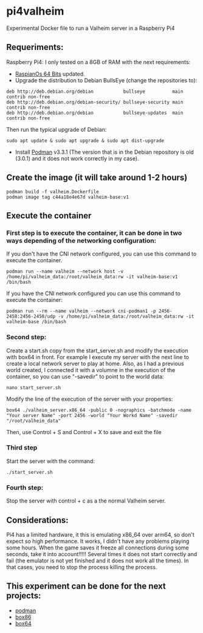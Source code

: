 # pi4valheim
Experimental Docker file to run a Valheim server in a Raspberry Pi4

## Requeriments:
Raspberry Pi4: I only tested on a 8GB of RAM with the next requirements:
- [RaspianOs 64 Bits](https://downloads.raspberrypi.org/raspios_arm64/images/raspios_arm64-2020-05-28/) updated.
- Upgrade the distribution to Debian BullsEye (change the repositories to):

```
deb http://deb.debian.org/debian           bullseye          main contrib non-free
deb http://deb.debian.org/debian-security/ bullseye-security main contrib non-free
deb http://deb.debian.org/debian           bullseye-updates  main contrib non-free
```

Then run the typical upgrade of Debian:
```
sudo apt update & sudo apt upgrade & sudo apt dist-upgrade
```

- Install [Podman](https://podman.io/getting-started/installation) v3.3.1 (The version that is in the Debian repository is old (3.0.1) and it does not work correctly in my case).

## Create the image (it will take around 1-2 hours)

    podman build -f valheim.Dockerfile
    podman image tag c44a18e4e67d valheim-base:v1
        
## Execute the container

### First step is to execute the container, it can be done in two ways depending of the networking configuration:
If you don't have the CNI network configured, you can use this command to execute the container.

    podman run --name valheim --network host -v /home/pi/valheim_data:/root/valheim_data:rw -it valheim-base:v1 /bin/bash
    
If you have the CNI network configured you can use this command to execute the container:

    podman run --rm --name valheim --network cni-podman1 -p 2456-2458:2456-2458/udp -v /home/pi/valheim_data:/root/valheim_data:rw -it valheim-base /bin/bash
    
### Second step: 
Create a start.sh copy from the start_server.sh and modify the execution with box64 in front.
For example I execute my server with the next line to create a local network server to play at home.
Also, as I had a previous world created, I connected it with a volumne in the execution of the container, so you can use "-savedir" to point to the world data:
    
    nano start_server.sh

Modify the line of the execution of the server with your properties:
    
    box64 ./valheim_server.x86_64 -public 0 -nographics -batchmode -name "Your server Name" -port 2456 -world "Your Workd Name" -savedir "/root/valheim_data"
   
Then, use Control + S and Control + X to save and exit the file

### Third step
Start the server with the command:

    ./start_server.sh

### Fourth step: 
Stop the server with control + c as a the normal Valheim server.

## Considerations:
Pi4 has a limited hardware, it this is emulating x86_64 over arm64, so don't expect so high performance. It works, I didn't have any problems playing some hours.
When the game saves it freeze all connections during some seconds, take it into account!!!!! Several times it does not start correctly and fail (the emulator is not yet finished and it does not work all the times). In that cases, you need to stop the process killing the process.

## This experiment can be done for the next projects:
- [podman](podman.io)
- [box86](https://github.com/ptitSeb/box86)
- [box64](https://github.com/ptitSeb/box64)

